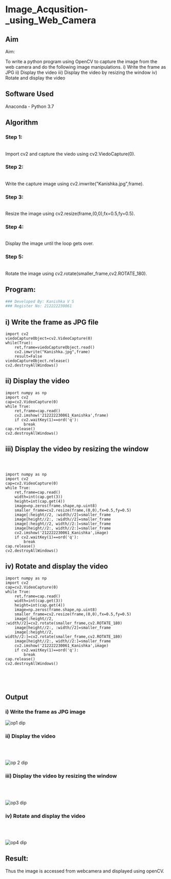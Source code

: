 # Image_Acqusition-_using_Web_Camera
## Aim
 
Aim:
 
To write a python program using OpenCV to capture the image from the web camera and do the following image manipulations.
i) Write the frame as JPG 
ii) Display the video 
iii) Display the video by resizing the window
iv) Rotate and display the video

## Software Used
Anaconda - Python 3.7
## Algorithm
### Step 1:
<br>
Import cv2 and capture the viedo using cv2.ViedoCapture(0).

### Step 2:
<br>
Write the capture image using cv2.imwrite("Kanishka.jpg",frame).

### Step 3:
<br>
Resize the image using cv2.resize(frame,(0,0),fx=0.5,fy=0.5).

### Step 4:
<br>
Display the image until the loop gets over.

### Step 5:
<br>
Rotate the image using cv2.rotate(smaller_frame,cv2.ROTATE_180).

## Program:
``` Python
### Developed By: Kanishka V S
### Register No: 212222230061
```
## i) Write the frame as JPG file
```
import cv2
viedoCaptureObject=cv2.VideoCapture(0)
while(True):
    ret,frame=viedoCaptureObject.read()
    cv2.imwrite("Kanishka.jpg",frame)
    result=False
viedoCaptureObject.release()
cv2.destroyAllWindows()
```


## ii) Display the video
```
import numpy as np
import cv2
cap=cv2.VideoCapture(0)
while True:
    ret,frame=cap.read()
    cv2.imshow('212222230061_Kanishka',frame)
    if cv2.waitKey(1)==ord('q'):
        break
cap.release()
cv2.destroyAllWindows()
```



## iii) Display the video by resizing the window
```



import numpy as np
import cv2
cap=cv2.VideoCapture(0)
while True:
    ret,frame=cap.read()
    width=int(cap.get(3))
    height=int(cap.get(4))
    image=np.zeros(frame.shape,np.uint8)
    smaller_frame=cv2.resize(frame,(0,0),fx=0.5,fy=0.5)
    image[:height//2, :width//2]=smaller_frame
    image[height//2:, :width//2]=smaller_frame
    image[:height//2, width//2:]=smaller_frame
    image[height//2:, width//2:]=smaller_frame
    cv2.imshow('212222230061_Kanishka',image)
    if cv2.waitKey(1)==ord('q'):
        break
cap.release()
cv2.destroyAllWindows()
```




## iv) Rotate and display the video
```
import numpy as np
import cv2
cap=cv2.VideoCapture(0)
while True:
    ret,frame=cap.read()
    width=int(cap.get(3))
    height=int(cap.get(4))
    image=np.zeros(frame.shape,np.uint8)
    smaller_frame=cv2.resize(frame,(0,0),fx=0.5,fy=0.5)
    image[:height//2, :width//2]=cv2.rotate(smaller_frame,cv2.ROTATE_180)
    image[height//2:, :width//2]=smaller_frame
    image[:height//2, width//2:]=cv2.rotate(smaller_frame,cv2.ROTATE_180)
    image[height//2:, width//2:]=smaller_frame
    cv2.imshow('212222230061_Kanishka',image)
    if cv2.waitKey(1)==ord('q'):
        break
cap.release()
cv2.destroyAllWindows()





```
## Output

### i) Write the frame as JPG image

![op1 dip](https://github.com/kanishka2305/Image_Acqusition-_using_Web_Camera/assets/113497357/04b3a196-7e37-4690-9b5a-830fb6c953ce)



### ii) Display the video
</br>
</br>

![op 2 dip](https://github.com/kanishka2305/Image_Acqusition-_using_Web_Camera/assets/113497357/a23fba8c-fc54-4697-8222-9263f905517d)


### iii) Display the video by resizing the window
</br>
</br>

![op3 dip](https://github.com/kanishka2305/Image_Acqusition-_using_Web_Camera/assets/113497357/b814bee6-1b61-4ec9-9b15-5765e29c946e)



### iv) Rotate and display the video
</br>
</br>

![op4 dip](https://github.com/kanishka2305/Image_Acqusition-_using_Web_Camera/assets/113497357/56867cc9-1da2-4438-81aa-8b7db7cd3a1c)




## Result:
Thus the image is accessed from webcamera and displayed using openCV.
